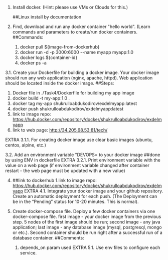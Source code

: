 1. Install docker. (Hint: please use VMs or Clouds  for this.)
     
    ##Linux install by documentation

2. Find, download and run any docker container "hello world". (Learn commands and parameters to create/run docker containers.
    ##Commands:
   1. docker pull ${image-from-dockerhub}
   2. docker run -d -p 3000:6000 --name myapp myapp:1.0
   3. docker logs ${container-id}
   4. docker ps -a
   
3.1. Create your Dockerfile for building a docker image. Your docker image should run any web application (nginx, apache, httpd). Web application should be located inside the docker image.
##Steps:

1. Docker file in ./Task4/Dockerfile for building my app image
2. docker build -t my-app:1.0 .
3. docker tag my-app shukrulloabdukodirov/exdelmyapp:latest
4. docker push shukrulloabdukodirov/exdelmyapp:latest
5. link to image repo: https://hub.docker.com/repository/docker/shukrulloabdukodirov/exdelmyapp
6. link to web page: http://34.205.68.53:81/tech/

EXTRA 3.1.1. For creating docker image use clear basic images (ubuntu, centos, alpine, etc.)

3.2. Add an environment variable "DEVOPS=<username> to your docker image
##done by using ENV in dockerfile 
EXTRA 3.2.1. Print environment variable with the value on a web page (if environment variable changed after container restart - the web page must be updated with a new value)

4. 
    ##link to dockerhub
    1.link to image repo: https://hub.docker.com/repository/docker/shukrulloabdukodirov/exdelmyapp
EXTRA 4.1. Integrate your docker image and your github repository. Create an automatic deployment for each push. (The Deployment can be in the “Pending” status for 10-20 minutes. This is normal).

5. Create docker-compose file. Deploy a few docker containers via one docker-compose file.
    first image - your docker image from the previous step. 5 nodes of the first image should be run;
    second image - any java application;
    last image - any database image (mysql, postgresql, mongo or etc.).
    Second container should be run right after a successful run of a database container.
    ##Comments:
   1. depends_on param used 
       EXTRA 5.1. Use env files to configure each service.
